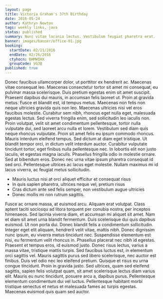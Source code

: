 ```yaml
---
layout: page
title: Victoria Graham's 37th Birthday
date: 2016-05-24
author: Kathryn Newton
tags: weekly links, java
status: published
summary: Nunc vitae lacinia lectus. Vestibulum feugiat pharetra erat.
banner: images/banner/office-01.jpg
booking:
  startDate: 02/21/2016
  endDate: 02/26/2016
  ctyhocn: BHMWIHX
  groupCode: VG3B
published: true
---
```

Donec faucibus ullamcorper dolor, ut porttitor ex hendrerit ac. Maecenas vitae consequat leo. Maecenas consectetur tortor sit amet mi consequat, eu pulvinar massa scelerisque. Duis pretium egestas enim sit amet suscipit. Praesent dapibus dui mauris, in accumsan felis laoreet ut. Proin at gravida metus. Fusce et blandit est, id tempus metus. Maecenas non felis non neque ultricies gravida quis non leo. Maecenas ultricies nisi vel eros faucibus molestie. Curabitur sem nibh, rhoncus eget nulla eget, malesuada egestas lectus.
Sed viverra fringilla enim, sed sollicitudin leo iaculis non. Proin volutpat, velit sit amet condimentum pellentesque, tortor nulla vulputate dui, sed laoreet arcu nulla et lorem. Vestibulum sed diam quis neque rhoncus vulputate. Proin sit amet felis eu ipsum commodo rhoncus. Mauris interdum eleifend tempus. Sed dictum at diam eget tristique. Ut blandit tempor orci, in dictum velit interdum auctor. Curabitur vulputate tincidunt tortor, eget finibus nulla pellentesque nec. In lobortis elit non justo iaculis, et egestas magna iaculis. Phasellus fringilla odio in molestie ornare. Sed at bibendum eros. Donec nec urna vitae ipsum pharetra consequat id sed orci. Pellentesque ultrices ac lacus eget molestie. Nullam maximus mi id lacus viverra, ac feugiat metus sollicitudin.

* Mauris luctus nisi at orci aliquet efficitur et consequat risus
* In quis sapien pharetra, ultrices neque vel, pretium risus
* Cras dictum ante sed felis semper, non vestibulum augue ultricies
* Donec mollis mi non rutrum sagittis.

Fusce ac ornare massa, at euismod arcu. Aliquam erat volutpat. Class aptent taciti sociosqu ad litora torquent per conubia nostra, per inceptos himenaeos. Sed lacinia viverra diam, et accumsan mi aliquet sit amet. Nam et diam sit amet urna blandit fermentum. Duis scelerisque dui quis dapibus euismod. Ut non porta dui. Donec blandit felis a condimentum sollicitudin. Integer eget elit aliquam, hendrerit velit vitae, mattis nibh. Donec dignissim nunc ipsum, eu viverra metus tincidunt nec. Suspendisse elementum est nisi, eu fermentum velit rhoncus in. Phasellus placerat nec nibh id egestas. Praesent et tempus eros, id euismod justo. Donec risus lectus, varius a massa vitae, tristique mattis turpis. Sed faucibus luctus est, in elementum orci sagittis vel. Mauris sagittis purus sed libero scelerisque, nec auctor est finibus.
Duis vel odio nec leo eleifend pretium. Quisque et risus eu urna congue tincidunt. Proin in gravida justo. Sed ultrices, quam sed eleifend sagittis, sapien felis volutpat quam, sit amet scelerisque lectus diam varius elit. Mauris eu nunc tincidunt, posuere arcu a, dapibus purus. Pellentesque elementum condimentum dui vel luctus. Pellentesque habitant morbi tristique senectus et netus et malesuada fames ac turpis egestas. Maecenas euismod quis quam sed auctor.
